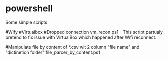 # powershell
Some simple scripts

#Wify #Virtualbox #Dropped connection
vm_recon.ps1  - This script partualy pretend to fix issue with VirtualBox which happened after Wifi reconnect.

#Manipulate file by content of *.csv wit 2 column "file name" and "dictinetion folder"
file_parcer_by_content.ps1
